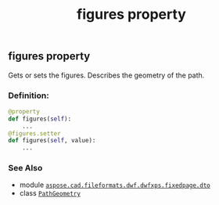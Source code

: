 ﻿---
title: figures property
second_title: Aspose.CAD for Python via .NET API References
description: 
type: docs
weight: 30
url: /python-net/aspose.cad.fileformats.dwf.dwfxps.fixedpage.dto/pathgeometry/figures/
is_root: false
---

## figures property


Gets or sets the figures.
Describes the geometry of the path.
### Definition:
```python
@property
def figures(self):
    ...
@figures.setter
def figures(self, value):
    ...
```

### See Also
* module [`aspose.cad.fileformats.dwf.dwfxps.fixedpage.dto`](../../)
* class [`PathGeometry`](/cad/python-net/aspose.cad.fileformats.dwf.dwfxps.fixedpage.dto/pathgeometry)
